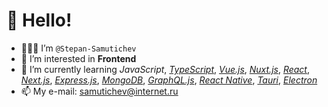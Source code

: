 # 👋 Hello!

- 👨🏻‍💻 I’m `@Stepan-Samutichev`
- 👀 I’m interested in __Frontend__
- 🌱 I’m currently learning _JavaScript_, [_TypeScript_](https://github.com/microsoft/TypeScript), [_Vue.js_](https://github.com/vuejs/core), [_Nuxt.js_](https://github.com/nuxt/framework), [_React_](https://github.com/facebook/react), [_Next.js_](https://github.com/vercel/next.js), [_Express.js_](https://github.com/expressjs/express), [_MongoDB_](https://github.com/mongodb/mongo), [_GraphQL.js_](https://github.com/graphql/graphql-js), [_React Native_](https://github.com/facebook/react-native), [_Tauri_](https://github.com/tauri-apps/tauri), [_Electron_](https://github.com/electron/electron)
- 📫 My e-mail: <ins>samutichev@internet.ru</ins>

<!---
Stepan-Samutichev/Stepan-Samutichev is a ✨ special ✨ repository because its `README.md` (this file) appears on your GitHub profile.
You can click the Preview link to take a look at your changes.
--->
